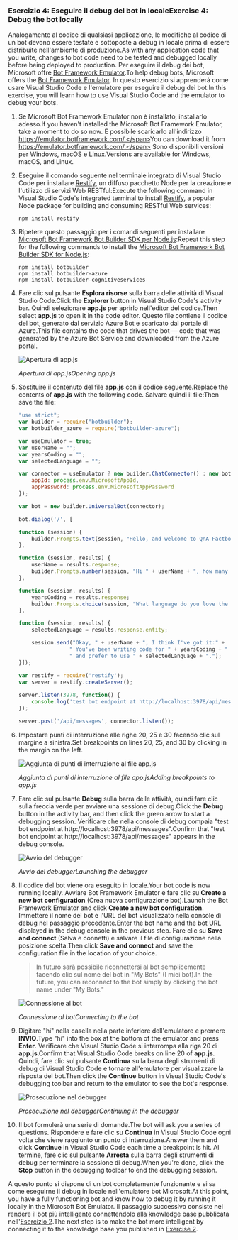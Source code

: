 ### <a name="exercise-4-debug-the-bot-locally"></a><span data-ttu-id="0a9a9-101">Esercizio 4: Eseguire il debug del bot in locale</span><span class="sxs-lookup"><span data-stu-id="0a9a9-101">Exercise 4: Debug the bot locally</span></span>

<span data-ttu-id="0a9a9-102">Analogamente al codice di qualsiasi applicazione, le modifiche al codice di un bot devono essere testate e sottoposte a debug in locale prima di essere distribuite nell'ambiente di produzione.</span><span class="sxs-lookup"><span data-stu-id="0a9a9-102">As with any application code that you write, changes to bot code need to be tested and debugged locally before being deployed to production.</span></span> <span data-ttu-id="0a9a9-103">Per eseguire il debug dei bot, Microsoft offre [Bot Framework Emulator](https://emulator.botframework.com/).</span><span class="sxs-lookup"><span data-stu-id="0a9a9-103">To help debug bots, Microsoft offers the [Bot Framework Emulator](https://emulator.botframework.com/).</span></span> <span data-ttu-id="0a9a9-104">In questo esercizio si apprenderà come usare Visual Studio Code e l'emulatore per eseguire il debug dei bot.</span><span class="sxs-lookup"><span data-stu-id="0a9a9-104">In this exercise, you will learn how to use Visual Studio Code and the emulator to debug your bots.</span></span>

1. <span data-ttu-id="0a9a9-105">Se Microsoft Bot Framework Emulator non è installato, installarlo adesso.</span><span class="sxs-lookup"><span data-stu-id="0a9a9-105">If you haven't installed the Microsoft Bot Framework Emulator, take a moment to do so now.</span></span> <span data-ttu-id="0a9a9-106">È possibile scaricarlo all'indirizzo https://emulator.botframework.com/.</span><span class="sxs-lookup"><span data-stu-id="0a9a9-106">You can download it from https://emulator.botframework.com/.</span></span> <span data-ttu-id="0a9a9-107">Sono disponibili versioni per Windows, macOS e Linux.</span><span class="sxs-lookup"><span data-stu-id="0a9a9-107">Versions are available for Windows, macOS, and Linux.</span></span>

1. <span data-ttu-id="0a9a9-108">Eseguire il comando seguente nel terminale integrato di Visual Studio Code per installare [Restify](http://restify.com/), un diffuso pacchetto Node per la creazione e l'utilizzo di servizi Web RESTful:</span><span class="sxs-lookup"><span data-stu-id="0a9a9-108">Execute the following command in Visual Studio Code's integrated terminal to install [Restify](http://restify.com/), a popular Node package for building and consuming RESTful Web services:</span></span>

    ```
    npm install restify
    ```

1. <span data-ttu-id="0a9a9-109">Ripetere questo passaggio per i comandi seguenti per installare [Microsoft Bot Framework Bot Builder SDK per Node.js](https://docs.microsoft.com/en-us/bot-framework/nodejs/bot-builder-nodejs-quickstart):</span><span class="sxs-lookup"><span data-stu-id="0a9a9-109">Repeat this step for the following commands to install the [Microsoft Bot Framework Bot Builder SDK for Node.js](https://docs.microsoft.com/en-us/bot-framework/nodejs/bot-builder-nodejs-quickstart):</span></span>

    ```
    npm install botbuilder
    npm install botbuilder-azure
    npm install botbuilder-cognitiveservices
    ```

1. <span data-ttu-id="0a9a9-110">Fare clic sul pulsante **Esplora risorse** sulla barra delle attività di Visual Studio Code.</span><span class="sxs-lookup"><span data-stu-id="0a9a9-110">Click the **Explorer** button in Visual Studio Code's activity bar.</span></span> <span data-ttu-id="0a9a9-111">Quindi selezionare **app.js** per aprirlo nell'editor del codice.</span><span class="sxs-lookup"><span data-stu-id="0a9a9-111">Then select **app.js** to open it in the code editor.</span></span> <span data-ttu-id="0a9a9-112">Questo file contiene il codice del bot, generato dal servizio Azure Bot e scaricato dal portale di Azure.</span><span class="sxs-lookup"><span data-stu-id="0a9a9-112">This file contains the code that drives the bot — code that was generated by the Azure Bot Service and downloaded from the Azure portal.</span></span>

    ![Apertura di app.js](../images/vs-select-index-js.png)

    <span data-ttu-id="0a9a9-114">_Apertura di app.js_</span><span class="sxs-lookup"><span data-stu-id="0a9a9-114">_Opening app.js_</span></span> 

1. <span data-ttu-id="0a9a9-115">Sostituire il contenuto del file **app.js** con il codice seguente.</span><span class="sxs-lookup"><span data-stu-id="0a9a9-115">Replace the contents of **app.js** with the following code.</span></span> <span data-ttu-id="0a9a9-116">Salvare quindi il file:</span><span class="sxs-lookup"><span data-stu-id="0a9a9-116">Then save the file:</span></span>

    ```JavaScript
    "use strict";
    var builder = require("botbuilder");
    var botbuilder_azure = require("botbuilder-azure");
    
    var useEmulator = true; 
    var userName = ""; 
    var yearsCoding = ""; 
    var selectedLanguage = "";
    
    var connector = useEmulator ? new builder.ChatConnector() : new botbuilder_azure.BotServiceConnector({
        appId: process.env.MicrosoftAppId,
        appPassword: process.env.MicrosoftAppPassword      
    });
    
    var bot = new builder.UniversalBot(connector);
    
    bot.dialog('/', [
    
    function (session) {
        builder.Prompts.text(session, "Hello, and welcome to QnA Factbot! What's your name?");
    },
    
    function (session, results) {
        userName = results.response;
        builder.Prompts.number(session, "Hi " + userName + ", how many years have you been writing code?"); 
    },
    
    function (session, results) {
        yearsCoding = results.response;
        builder.Prompts.choice(session, "What language do you love the most?", ["C#", "Python", "Node.js", "Visual FoxPro"]);
    },
    
    function (session, results) {
        selectedLanguage = results.response.entity;   
    
        session.send("Okay, " + userName + ", I think I've got it:" +
                    " You've been writing code for " + yearsCoding + " years," +
                    " and prefer to use " + selectedLanguage + ".");
    }]);
     
    var restify = require('restify');
    var server = restify.createServer();

    server.listen(3978, function() {
        console.log('test bot endpoint at http://localhost:3978/api/messages');
    });

    server.post('/api/messages', connector.listen());    
    ```

1. <span data-ttu-id="0a9a9-117">Impostare punti di interruzione alle righe 20, 25 e 30 facendo clic sul margine a sinistra.</span><span class="sxs-lookup"><span data-stu-id="0a9a9-117">Set breakpoints on lines 20, 25, and 30 by clicking in the margin on the left.</span></span>
 
    ![Aggiunta di punti di interruzione al file app.js](../images/vs-add-breakpoints.png)

    <span data-ttu-id="0a9a9-119">_Aggiunta di punti di interruzione al file app.js_</span><span class="sxs-lookup"><span data-stu-id="0a9a9-119">_Adding breakpoints to app.js_</span></span> 

1. <span data-ttu-id="0a9a9-120">Fare clic sul pulsante **Debug** sulla barra delle attività, quindi fare clic sulla freccia verde per avviare una sessione di debug.</span><span class="sxs-lookup"><span data-stu-id="0a9a9-120">Click the **Debug** button in the activity bar, and then click the green arrow to start a debugging session.</span></span> <span data-ttu-id="0a9a9-121">Verificare che nella console di debug compaia "test bot endpoint at http://localhost:3978/api/messages".</span><span class="sxs-lookup"><span data-stu-id="0a9a9-121">Confirm that "test bot endpoint at http://localhost:3978/api/messages" appears in the debug console.</span></span>
 
    ![Avvio del debugger](../images/vs-launch-debugger.png)

    <span data-ttu-id="0a9a9-123">_Avvio del debugger_</span><span class="sxs-lookup"><span data-stu-id="0a9a9-123">_Launching the debugger_</span></span> 

1. <span data-ttu-id="0a9a9-124">Il codice del bot viene ora eseguito in locale.</span><span class="sxs-lookup"><span data-stu-id="0a9a9-124">Your bot code is now running locally.</span></span> <span data-ttu-id="0a9a9-125">Avviare Bot Framework Emulator e fare clic su **Create a new bot configuration** (Crea nuova configurazione bot).</span><span class="sxs-lookup"><span data-stu-id="0a9a9-125">Launch the Bot Framework Emulator and click **Create a new bot configuration**.</span></span> <span data-ttu-id="0a9a9-126">Immettere il nome del bot e l'URL del bot visualizzato nella console di debug nel passaggio precedente.</span><span class="sxs-lookup"><span data-stu-id="0a9a9-126">Enter the bot name and the bot URL displayed in the debug console in the previous step.</span></span> <span data-ttu-id="0a9a9-127">Fare clic su **Save and connect** (Salva e connetti) e salvare il file di configurazione nella posizione scelta.</span><span class="sxs-lookup"><span data-stu-id="0a9a9-127">Then click **Save and connect** and save the configuration file in the location of your choice.</span></span>

    > <span data-ttu-id="0a9a9-128">In futuro sarà possibile riconnettersi al bot semplicemente facendo clic sul nome del bot in "My Bots" (I miei bot).</span><span class="sxs-lookup"><span data-stu-id="0a9a9-128">In the future, you can reconnect to the bot simply by clicking the bot name under "My Bots."</span></span>

    ![Connessione al bot](../images/new-bot-configuration.png)

    <span data-ttu-id="0a9a9-130">_Connessione al bot_</span><span class="sxs-lookup"><span data-stu-id="0a9a9-130">_Connecting to the bot_</span></span> 

1. <span data-ttu-id="0a9a9-131">Digitare "hi" nella casella nella parte inferiore dell'emulatore e premere **INVIO**.</span><span class="sxs-lookup"><span data-stu-id="0a9a9-131">Type "hi" into the box at the bottom of the emulator and press **Enter**.</span></span> <span data-ttu-id="0a9a9-132">Verificare che Visual Studio Code si interrompa alla riga 20 di **app.js**.</span><span class="sxs-lookup"><span data-stu-id="0a9a9-132">Confirm that Visual Studio Code breaks on line 20 of **app.js**.</span></span> <span data-ttu-id="0a9a9-133">Quindi, fare clic sul pulsante **Continua** sulla barra degli strumenti di debug di Visual Studio Code e tornare all'emulatore per visualizzare la risposta del bot.</span><span class="sxs-lookup"><span data-stu-id="0a9a9-133">Then click the **Continue** button in Visual Studio Code's debugging toolbar and return to the emulator to see the bot's response.</span></span>
 
    ![Prosecuzione nel debugger](../images/continue-debugging.png)

    <span data-ttu-id="0a9a9-135">_Prosecuzione nel debugger_</span><span class="sxs-lookup"><span data-stu-id="0a9a9-135">_Continuing in the debugger_</span></span> 

1. <span data-ttu-id="0a9a9-136">Il bot formulerà una serie di domande.</span><span class="sxs-lookup"><span data-stu-id="0a9a9-136">The bot will ask you a series of questions.</span></span> <span data-ttu-id="0a9a9-137">Rispondere e fare clic su **Continua** in Visual Studio Code ogni volta che viene raggiunto un punto di interruzione.</span><span class="sxs-lookup"><span data-stu-id="0a9a9-137">Answer them and click **Continue** in Visual Studio Code each time a breakpoint is hit.</span></span> <span data-ttu-id="0a9a9-138">Al termine, fare clic sul pulsante **Arresta** sulla barra degli strumenti di debug per terminare la sessione di debug.</span><span class="sxs-lookup"><span data-stu-id="0a9a9-138">When you're done, click the **Stop** button in the debugging toolbar to end the debugging session.</span></span>

<span data-ttu-id="0a9a9-139">A questo punto si dispone di un bot completamente funzionante e si sa come eseguirne il debug in locale nell'emulatore bot Microsoft.</span><span class="sxs-lookup"><span data-stu-id="0a9a9-139">At this point, you have a fully functioning bot and know how to debug it by running it locally in the Microsoft Bot Emulator.</span></span> <span data-ttu-id="0a9a9-140">Il passaggio successivo consiste nel rendere il bot più intelligente connettendolo alla knowledge base pubblicata nell'[Esercizio 2](#Exercise2).</span><span class="sxs-lookup"><span data-stu-id="0a9a9-140">The next step is to make the bot more intelligent by connecting it to the knowledge base you published in [Exercise 2](#Exercise2).</span></span>